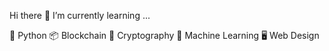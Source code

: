 Hi there 👋
I’m currently learning ...

🐍 Python
📦 Blockchain
🔐 Cryptography
🧩 Machine Learning
🖥 Web Design
